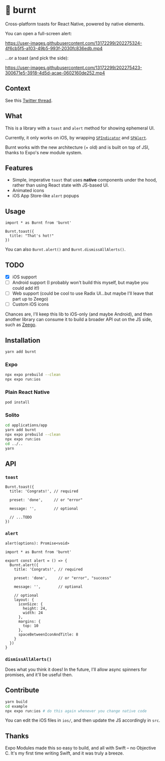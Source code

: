 # 🍞 burnt

Cross-platform toasts for React Native, powered by native elements.

You can open a full-screen alert:

https://user-images.githubusercontent.com/13172299/202275324-4f6cb5f5-a103-49b5-993f-2030fc836edb.mp4

...or a toast (and pick the side):

https://user-images.githubusercontent.com/13172299/202275423-300671e5-3918-4d5d-acae-0602160de252.mp4


## Context

See this [Twitter thread](https://twitter.com/FernandoTheRojo/status/1592923529644625920).

## What

This is a library with a `toast` and `alert` method for showing ephemeral UI. 

Currently, it only works on iOS, by wrapping [`SPIndicator`](https://github.com/ivanvorobei/SPIndicator) and [`SPAlert`](https://github.com/ivanvorobei/SPAlert).

Burnt works with the new architecture (+ old) and is built on top of JSI, thanks to Expo's new module system.

## Features

- Simple, imperative `toast` that uses **native** components under the hood, rather than using React state with JS-based UI.
- Animated icons
- iOS App Store-like `alert` popups

## Usage

```tsx
import * as Burnt from 'burnt'

Burnt.toast({
  title: "That's hot!"
})
```

You can also `Burnt.alert()` and `Burnt.dismissAllAlerts()`.

## TODO

- [x] iOS support
- [ ] Android support (I probably won't build this myself, but maybe you could add it!)
- [ ] Web support (could be cool to use Radix UI...but maybe I'll leave that part up to Zeego)
- [ ] Custom iOS icons

Chances are, I'll keep this lib to iOS-only (and maybe Android), and then another library can consume it to build a broader API out on the JS side, such as [Zeego](https://zeego.dev).


## Installation

```sh
yarn add burnt
```

### Expo

```sh
npx expo prebuild --clean
npx expo run:ios
```

### Plain React Native

```sh
pod install
```

### Solito

```sh
cd applications/app
yarn add burnt
npx expo prebuild --clean
npx expo run:ios
cd ../..
yarn
```

## API

### `toast`

```tsx
Burnt.toast({
  title: 'Congrats!', // required
  
  preset: 'done',     // or "error"
  
  message: '',        // optional
  
  // ...TODO
})
```

### `alert`

`alert(options): Promise<void>`

```tsx
import * as Burnt from 'burnt'

export const alert = () => {
  Burnt.alert({
    title: 'Congrats!', // required

    preset: 'done',     // or "error", "success"

    message: '',        // optional

    // optional
    layout: {
      iconSize: {
        height: 24,
        width: 24
      },
      margins: {
        top: 10
      },
      spaceBetweenIconAndTitle: 8
    }
  })
}
```

### `dismissAllAlerts()`

Does what you think it does! In the future, I'll allow async spinners for promises, and it'll be useful then.

## Contribute

```sh
yarn build
cd example
npx expo run:ios # do this again whenever you change native code
```

You can edit the iOS files in `ios/`, and then update the JS accordingly in `src`.

## Thanks

Expo Modules made this so easy to build, and all with Swift – no Objective C. It's my first time writing Swift, and it was truly a breeze.
